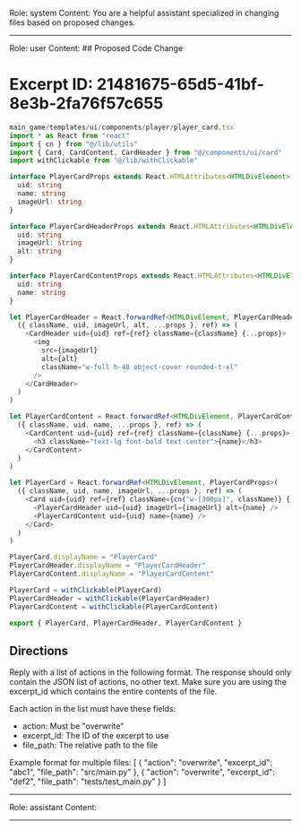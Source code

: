Role: system
Content: You are a helpful assistant specialized in changing files based on proposed changes.
__________________
Role: user
Content: ## Proposed Code Change
# Excerpt ID: 21481675-65d5-41bf-8e3b-2fa76f57c655
```typescript
main_game/templates/ui/components/player/player_card.tsx
import * as React from "react"
import { cn } from "@/lib/utils"
import { Card, CardContent, CardHeader } from "@/components/ui/card"
import withClickable from "@/lib/withClickable"

interface PlayerCardProps extends React.HTMLAttributes<HTMLDivElement> {
  uid: string
  name: string
  imageUrl: string
}

interface PlayerCardHeaderProps extends React.HTMLAttributes<HTMLDivElement> {
  uid: string
  imageUrl: string
  alt: string
}

interface PlayerCardContentProps extends React.HTMLAttributes<HTMLDivElement> {
  uid: string
  name: string
}

let PlayerCardHeader = React.forwardRef<HTMLDivElement, PlayerCardHeaderProps>(
  ({ className, uid, imageUrl, alt, ...props }, ref) => (
    <CardHeader uid={uid} ref={ref} className={className} {...props}>
      <img 
        src={imageUrl}
        alt={alt}
        className="w-full h-48 object-cover rounded-t-xl"
      />
    </CardHeader>
  )
)

let PlayerCardContent = React.forwardRef<HTMLDivElement, PlayerCardContentProps>(
  ({ className, uid, name, ...props }, ref) => (
    <CardContent uid={uid} ref={ref} className={className} {...props}>
      <h3 className="text-lg font-bold text-center">{name}</h3>
    </CardContent>
  )
)

let PlayerCard = React.forwardRef<HTMLDivElement, PlayerCardProps>(
  ({ className, uid, name, imageUrl, ...props }, ref) => (
    <Card uid={uid} ref={ref} className={cn("w-[300px]", className)} {...props}>
      <PlayerCardHeader uid={uid} imageUrl={imageUrl} alt={name} />
      <PlayerCardContent uid={uid} name={name} />
    </Card>
  )
)

PlayerCard.displayName = "PlayerCard"
PlayerCardHeader.displayName = "PlayerCardHeader"
PlayerCardContent.displayName = "PlayerCardContent"

PlayerCard = withClickable(PlayerCard)
PlayerCardHeader = withClickable(PlayerCardHeader)
PlayerCardContent = withClickable(PlayerCardContent)

export { PlayerCard, PlayerCardHeader, PlayerCardContent }
```

## Directions
Reply with a list of actions in the following format. The response should only contain the JSON list of actions, no other text.
Make sure you are using the excerpt_id which contains the entire contents of the file.

Each action in the list must have these fields:
- action: Must be "overwrite"
- excerpt_id: The ID of the excerpt to use
- file_path: The relative path to the file

Example format for multiple files:
[
    {
        "action": "overwrite",
        "excerpt_id": "abc1",
        "file_path": "src/main.py"
    },
    {
        "action": "overwrite",
        "excerpt_id": "def2",
        "file_path": "tests/test_main.py"
    }
]
__________________
Role: assistant
Content: 
__________________

